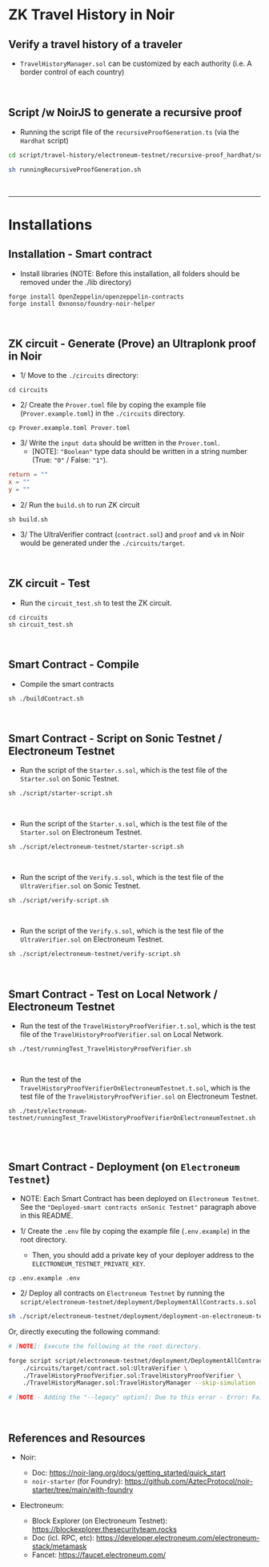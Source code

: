 # ZK Travel History in Noir

## Verify a travel history of a traveler
- `TravelHistoryManager.sol` can be customized by each authority (i.e. A border control of each country)




<br>

## Script /w NoirJS to generate a recursive proof

- Running the script file of the `recursiveProofGeneration.ts` (via the `Hardhat` script)
```bash
cd script/travel-history/electroneum-testnet/recursive-proof_hardhat/scripts/recursive-proof-generation

sh runningRecursiveProofGeneration.sh
```

<br>

<hr>


# Installations

## Installation - Smart contract
- Install libraries
  (NOTE: Before this installation, all folders should be removed under the ./lib directory)
```shell
forge install OpenZeppelin/openzeppelin-contracts
forge install 0xnonso/foundry-noir-helper
```

<br>

## ZK circuit - Generate (Prove) an Ultraplonk proof in Noir

- 1/ Move to the `./circuits` directory:
```shell
cd circuits
```

- 2/ Create the `Prover.toml` file by coping the example file (`Prover.example.toml`) in the `./circuits` directory.
```shell
cp Prover.example.toml Prover.toml
```

- 3/ Write the `input data` should be written in the `Prover.toml`.
  - [NOTE]: `"Boolean"` type data should be written in a string number (True: `"0"` / False: `"1"`).
```toml
return = ""
x = ""
y = ""
```


- 2/ Run the `build.sh` to run ZK circuit
```shell
sh build.sh
```

- 3/ The UltraVerifier contract (`contract.sol`) and `proof` and `vk` in Noir would be generated under the `./circuits/target`.


<br>

## ZK circuit - Test
- Run the `circuit_test.sh` to test the ZK circuit. 
```shell
cd circuits
sh circuit_test.sh
```

<br>

## Smart Contract - Compile

- Compile the smart contracts
```shell
sh ./buildContract.sh
```

<br>

## Smart Contract - Script on Sonic Testnet / Electroneum Testnet

- Run the script of the `Starter.s.sol`, which is the test file of the `Starter.sol` on Sonic Testnet.
```shell
sh ./script/starter-script.sh
```

<br>

- Run the script of the `Starter.s.sol`, which is the test file of the `Starter.sol` on Electroneum Testnet.
```shell
sh ./script/electroneum-testnet/starter-script.sh
```

<br>

- Run the script of the `Verify.s.sol`, which is the test file of the `UltraVerifier.sol` on Sonic Testnet.
```shell
sh ./script/verify-script.sh
```

<br>

- Run the script of the `Verify.s.sol`, which is the test file of the `UltraVerifier.sol` on Electroneum Testnet.
```shell
sh ./script/electroneum-testnet/verify-script.sh
```

<br>

## Smart Contract - Test on Local Network / Electroneum Testnet

- Run the test of the `TravelHistoryProofVerifier.t.sol`, which is the test file of the `TravelHistoryProofVerifier.sol` on Local Network.
```shell
sh ./test/runningTest_TravelHistoryProofVerifier.sh
```

<br>

- Run the test of the `TravelHistoryProofVerifierOnElectroneumTestnet.t.sol`, which is the test file of the `TravelHistoryProofVerifier.sol` on Electroneum Testnet.
```shell
sh ./test/electroneum-testnet/runningTest_TravelHistoryProofVerifierOnElectroneumTestnet.sh
```



<br>



<br>

## Smart Contract - Deployment (on `Electroneum Testnet`)

- NOTE: Each Smart Contract has been deployed on `Electroneum Testnet`. See the `"Deployed-smart contracts onSonic Testnet"` paragraph above in this README.

- 1/ Create the `.env` file by coping the example file (`.env.example`) in the root directory.
  - Then, you should add a private key of your deployer address to the `ELECTRONEUM_TESTNET_PRIVATE_KEY`.
```shell
cp .env.example .env
```

- 2/ Deploy all contracts on `Electroneum Testnet` by running the `script/electroneum-testnet/deployment/DeploymentAllContracts.s.sol` 
```bash
sh ./script/electroneum-testnet/deployment/deployment-on-electroneum-testnet.sh
```
Or, directly executing the following command:
```bash
# [NOTE]: Execute the following at the root directory.

forge script script/electroneum-testnet/deployment/DeploymentAllContracts.s.sol --broadcast --private-key ${ELECTRONEUM_TESTNET_PRIVATE_KEY} \
    ./circuits/target/contract.sol:UltraVerifier \
    ./TravelHistoryProofVerifier.sol:TravelHistoryProofVerifier \
    ./TravelHistoryManager.sol:TravelHistoryManager --skip-simulation --legacy

# [NOTE - Adding the "--legacy" option]: Due to this error - Error: Failed to estimate EIP1559 fees. This chain might not support EIP1559, try adding --legacy to your command.
```

<br>


## References and Resources

- Noir:
  - Doc: https://noir-lang.org/docs/getting_started/quick_start
  - `noir-starter` (for Foundry): https://github.com/AztecProtocol/noir-starter/tree/main/with-foundry


- Electroneum: 
  - Block Explorer (on Electroneum Testnet): https://blockexplorer.thesecurityteam.rocks
  - Doc (icl. RPC, etc): https://developer.electroneum.com/electroneum-stack/metamask
  - Fancet: https://faucet.electroneum.com/
